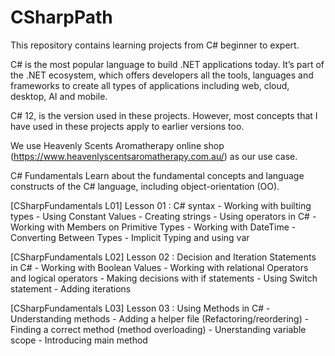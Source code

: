 # CSharpPath
This repository contains learning projects from C# beginner to expert. 

C# is the most popular language to build .NET applications today. It’s part of the .NET ecosystem, which offers developers all the tools, languages and frameworks to create all types of applications including web, cloud, desktop, AI and mobile.

C# 12, is the version used in these projects. However, most concepts that I have used in these projects apply to earlier versions too.

We use Heavenly Scents Aromatherapy online shop (https://www.heavenlyscentsaromatherapy.com.au/) as our use case.

C# Fundamentals
Learn about the fundamental concepts and language constructs of the C# language, including object-orientation (OO).

[CSharpFundamentals L01] Lesson 01 : C# syntax
	- Working with builting types
 	- Using Constant Values
  	- Creating strings
   	- Using operators in C#
    - Working with Members on Primitive Types
    - Working with DateTime
	- Converting Between Types
	- Implicit Typing and using var
 
[CSharpFundamentals L02] Lesson 02 : Decision and Iteration Statements in C#
	- Working with Boolean Values
	- Working with relational Operators and logical operators
    - Making decisions with if statements
	- Using Switch statement
	- Adding iterations

[CSharpFundamentals L03] Lesson 03 : Using Methods in C#
	- Understanding methods
	- Adding a helper file (Refactoring/reordering)
	- Finding a correct method (method overloading)
	- Unerstanding variable scope
	- Introducing main method





